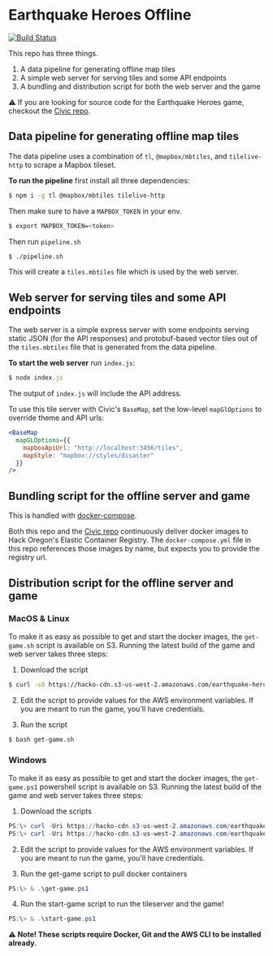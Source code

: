# Earthquake Heroes Offline

[![Build Status](https://travis-ci.org/hackoregon/earthquake-heroes-offline.svg?branch=master)](https://travis-ci.org/hackoregon/earthquake-heroes-offline)

This repo has three things.

1. A data pipeline for generating offline map tiles
2. A simple web server for serving tiles and some API endpoints
3. A bundling and distribution script for both the web server and the game

:warning: If you are looking for source code for the Earthquake Heroes game, checkout the
[Civic repo](https://github.com/hackoregon/civic).

## Data pipeline for generating offline map tiles

The data pipeline uses a combination of `tl`, `@mapbox/mbtiles`, and `tilelive-http` to scrape a Mapbox tileset.

**To run the pipeline** first install all three dependencies:

```sh
$ npm i -g tl @mapbox/mbtiles tilelive-http
```

Then make sure to have a `MAPBOX_TOKEN` in your env.

```sh
$ export MAPBOX_TOKEN=<token>
```

Then run `pipeline.sh`

```sh
$ ./pipeline.sh
```

This will create a `tiles.mbtiles` file which is used by the web server.

## Web server for serving tiles and some API endpoints

The web server is a simple express server with some endpoints serving static JSON (for the API responses)
and protobuf-based vector tiles out of the `tiles.mbtiles` file that is generated from the data pipeline.

**To start the web server** run `index.js`:

```js
$ node index.js
```

The output of `index.js` will include the API address.

To use this tile server with Civic's `BaseMap`, set the low-level `mapGlOptions` to override theme and
API urls:

```jsx
<BaseMap
  mapGLOptions={{
    mapboxApiUrl: "http://localhost:3456/tiles",
    mapStyle: "mapbox://styles/disaster"
  }}
/>
```

## Bundling script for the offline server and game

This is handled with [docker-compose](https://docs.docker.com/compose/).

Both this repo and the [Civic repo](https://github.com/hackoregon/civic) continuously deliver docker images to Hack Oregon's Elastic Container Registry. The `docker-compose.yml` file in this repo references those images by name, but expects you to provide the registry url.

## Distribution script for the offline server and game

### MacOS & Linux

To make it as easy as possible to get and start the docker images, the `get-game.sh` script is available on S3. Running the latest build of the game and web server takes three steps:

1. Download the script

```sh
$ curl -sO https://hacko-cdn.s3-us-west-2.amazonaws.com/earthquake-heroes/get-game.sh
```

2. Edit the script to provide values for the AWS environment variables. If you are meant to run the game, you'll have credentials.

3. Run the script

```sh
$ bash get-game.sh
```

### Windows

To make it as easy as possible to get and start the docker images, the `get-game.ps1` powershell script is available on S3. Running the latest build of the game and web server takes three steps:

1. Download the scripts

```powershell
PS:\> curl -Uri https://hacko-cdn.s3-us-west-2.amazonaws.com/earthquake-heroes/get-game.ps1 -OutFile get-game.ps1
PS:\> curl -Uri https://hacko-cdn.s3-us-west-2.amazonaws.com/earthquake-heroes/start-game.ps1 -OutFile start-game.ps1
```

2. Edit the script to provide values for the AWS environment variables. If you are meant to run the game, you'll have credentials.

3. Run the get-game script to pull docker containers

```powershell
PS:\> & .\get-game.ps1
```

4. Run the start-game script to run the tileserver and the game!

```powershell
PS:\> & .\start-game.ps1
```

**:warning: Note! These scripts require Docker, Git and the AWS CLI to be installed already.**
